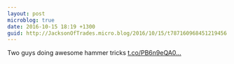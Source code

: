 ```yaml
---
layout: post
microblog: true
date: 2016-10-15 18:19 +1300
guid: http://JacksonOfTrades.micro.blog/2016/10/15/t787160968451219456.html
---
```

Two guys doing awesome hammer tricks [t.co/PB6n9eQA0...](https://t.co/PB6n9eQA0j)
